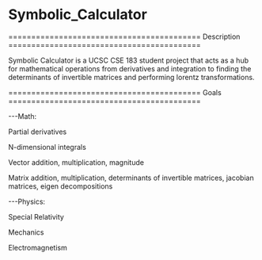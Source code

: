 # Symbolic_Calculator
========================================== Description ==========================================

Symbolic Calculator is a UCSC CSE 183 student project that acts as a hub for mathematical operations from derivatives and integration to finding the determinants of invertible matrices and performing lorentz transformations.

========================================== Goals ==========================================

---Math:

Partial derivatives

N-dimensional integrals

Vector addition, multiplication, magnitude

Matrix addition, multiplication, determinants of invertible matrices, jacobian matrices, eigen decompositions


---Physics:

Special Relativity

Mechanics

Electromagnetism
